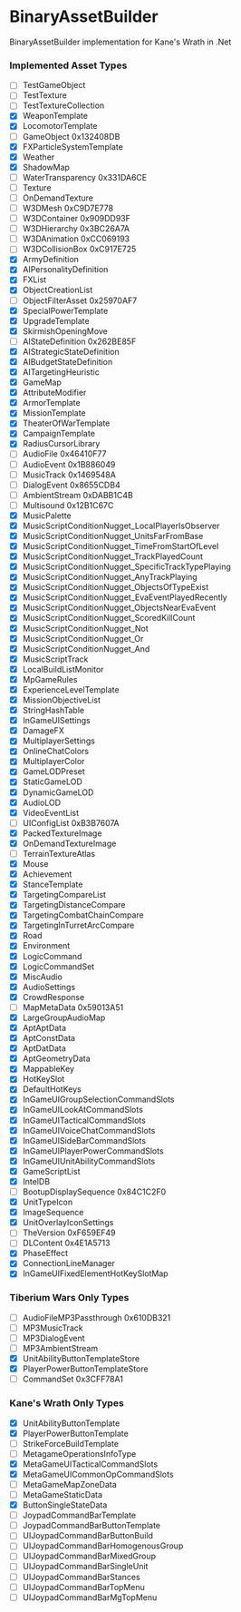 # BinaryAssetBuilder
BinaryAssetBuilder implementation for Kane's Wrath in .Net

### Implemented Asset Types
* [ ] TestGameObject
* [ ] TestTexture
* [ ] TestTextureCollection
* [x] WeaponTemplate
* [x] LocomotorTemplate
* [ ] GameObject                                                0x132408DB
* [x] FXParticleSystemTemplate
* [x] Weather
* [x] ShadowMap
* [ ] WaterTransparency                                         0x331DA6CE
* [ ] Texture
* [ ] OnDemandTexture
* [ ] W3DMesh                                                   0xC9D7E778
* [ ] W3DContainer                                              0x909DD93F
* [ ] W3DHierarchy                                              0x3BC26A7A
* [ ] W3DAnimation                                              0xCC069193
* [ ] W3DCollisionBox                                           0xC917E725
* [x] ArmyDefinition
* [x] AIPersonalityDefinition
* [x] FXList
* [x] ObjectCreationList
* [ ] ObjectFilterAsset                                         0x25970AF7
* [x] SpecialPowerTemplate
* [x] UpgradeTemplate
* [x] SkirmishOpeningMove
* [ ] AIStateDefinition                                         0x262BE85F
* [x] AIStrategicStateDefinition
* [x] AIBudgetStateDefinition
* [x] AITargetingHeuristic
* [x] GameMap
* [x] AttributeModifier
* [x] ArmorTemplate
* [x] MissionTemplate
* [x] TheaterOfWarTemplate
* [x] CampaignTemplate
* [x] RadiusCursorLibrary
* [ ] AudioFile                                                 0x46410F77
* [ ] AudioEvent                                                0x1B886049
* [ ] MusicTrack                                                0x1469548A
* [ ] DialogEvent                                               0x8655CDB4
* [ ] AmbientStream                                             0xDABB1C4B
* [ ] Multisound                                                0x12B1C67C
* [x] MusicPalette
* [x] MusicScriptConditionNugget_LocalPlayerIsObserver
* [x] MusicScriptConditionNugget_UnitsFarFromBase
* [x] MusicScriptConditionNugget_TimeFromStartOfLevel
* [x] MusicScriptConditionNugget_TrackPlayedCount
* [x] MusicScriptConditionNugget_SpecificTrackTypePlaying
* [x] MusicScriptConditionNugget_AnyTrackPlaying
* [x] MusicScriptConditionNugget_ObjectsOfTypeExist
* [x] MusicScriptConditionNugget_EvaEventPlayedRecently
* [x] MusicScriptConditionNugget_ObjectsNearEvaEvent
* [x] MusicScriptConditionNugget_ScoredKillCount
* [x] MusicScriptConditionNugget_Not
* [x] MusicScriptConditionNugget_Or
* [x] MusicScriptConditionNugget_And
* [x] MusicScriptTrack
* [x] LocalBuildListMonitor
* [x] MpGameRules
* [x] ExperienceLevelTemplate
* [x] MissionObjectiveList
* [x] StringHashTable
* [x] InGameUISettings
* [x] DamageFX
* [x] MultiplayerSettings
* [x] OnlineChatColors
* [x] MultiplayerColor
* [x] GameLODPreset
* [x] StaticGameLOD
* [x] DynamicGameLOD
* [x] AudioLOD
* [x] VideoEventList
* [ ] UIConfigList                                              0xB3B7607A
* [x] PackedTextureImage
* [x] OnDemandTextureImage
* [ ] TerrainTextureAtlas
* [x] Mouse
* [x] Achievement
* [x] StanceTemplate
* [x] TargetingCompareList
* [x] TargetingDistanceCompare
* [x] TargetingCombatChainCompare
* [x] TargetingInTurretArcCompare
* [x] Road
* [x] Environment
* [x] LogicCommand
* [x] LogicCommandSet
* [x] MiscAudio
* [x] AudioSettings
* [x] CrowdResponse
* [ ] MapMetaData                                               0x59013A51
* [x] LargeGroupAudioMap
* [x] AptAptData
* [x] AptConstData
* [x] AptDatData
* [x] AptGeometryData
* [x] MappableKey
* [x] HotKeySlot
* [x] DefaultHotKeys
* [x] InGameUIGroupSelectionCommandSlots
* [x] InGameUILookAtCommandSlots
* [x] InGameUITacticalCommandSlots
* [x] InGameUIVoiceChatCommandSlots
* [x] InGameUISideBarCommandSlots
* [x] InGameUIPlayerPowerCommandSlots
* [x] InGameUIUnitAbilityCommandSlots
* [x] GameScriptList
* [x] IntelDB
* [ ] BootupDisplaySequence                                     0x84C1C2F0
* [x] UnitTypeIcon
* [x] ImageSequence
* [x] UnitOverlayIconSettings
* [ ] TheVersion                                                0xF659EF49
* [ ] DLContent                                                 0x4E1A5713
* [x] PhaseEffect
* [x] ConnectionLineManager
* [x] InGameUIFixedElementHotKeySlotMap

### Tiberium Wars Only Types
* [ ] AudioFileMP3Passthrough                                   0x610DB321
* [ ] MP3MusicTrack
* [ ] MP3DialogEvent
* [ ] MP3AmbientStream
* [x] UnitAbilityButtonTemplateStore
* [x] PlayerPowerButtonTemplateStore
* [ ] CommandSet                                                0x3CFF78A1

### Kane's Wrath Only Types
* [x] UnitAbilityButtonTemplate
* [x] PlayerPowerButtonTemplate
* [ ] StrikeForceBuildTemplate
* [ ] MetagameOperationsInfoType
* [x] MetaGameUITacticalCommandSlots
* [x] MetaGameUICommonOpCommandSlots
* [ ] MetaGameMapZoneData
* [ ] MetaGameStaticData
* [x] ButtonSingleStateData
* [ ] JoypadCommandBarTemplate
* [ ] JoypadCommandBarButtonTemplate
* [ ] UIJoypadCommandBarButtonBuild
* [ ] UIJoypadCommandBarHomogenousGroup
* [ ] UIJoypadCommandBarMixedGroup
* [ ] UIJoypadCommandBarSingleUnit
* [ ] UIJoypadCommandBarStances
* [ ] UIJoypadCommandBarTopMenu
* [ ] UIJoypadCommandBarMgTopMenu
